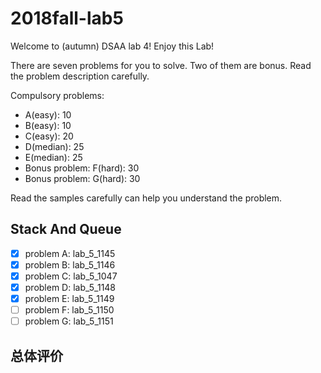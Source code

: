 # 2018fall-lab5

Welcome to (autumn) DSAA lab 4! Enjoy this Lab!

There are seven problems for you to solve. Two of them are bonus. Read the problem description carefully.

Compulsory problems:

+ A(easy): 10
+ B(easy): 10
+ C(easy): 20
+ D(median): 25
+ E(median): 25
+ Bonus problem: F(hard): 30
+ Bonus problem: G(hard): 30

Read the samples carefully can help you understand the problem.

## Stack And Queue

+ [x] problem A: lab_5_1145
+ [x] problem B: lab_5_1146
+ [x] problem C: lab_5_1047
+ [x] problem D: lab_5_1148
+ [x] problem E: lab_5_1149
+ [ ] problem F: lab_5_1150
+ [ ] problem G: lab_5_1151

## 总体评价
